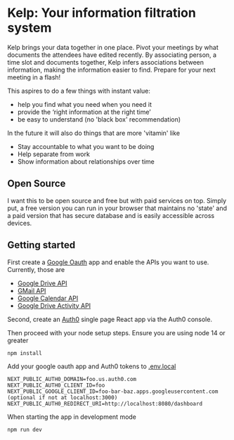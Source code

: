 # Kelp: Your information filtration system

Kelp brings your data together in one place. Pivot your meetings by what documents the attendees have edited recently. By associating person, a time slot and documents together, Kelp infers associations between information, making the information easier to find. Prepare for your next meeting in a flash!

This aspires to do a few things with instant value:

- help you find what you need when you need it
- provide the ‘right information at the right time’
- be easy to understand (no 'black box' recommendation)

In the future it will also do things that are more 'vitamin' like

- Stay accountable to what you want to be doing
- Help separate from work
- Show information about relationships over time

## Open Source

I want this to be open source and free but with paid services on top. Simply put, a free version you can run in your browser that maintains no 'state' and a paid version that has secure database and is easily accessible across devices.

## Getting started

First create a [Google Oauth] app and enable the APIs you want to use. Currently, those are

- [Google Drive API]
- [GMail API]
- [Google Calendar API]
- [Google Drive Activity API]

Second, create an [Auth0] single page React app via the Auth0 console.

Then proceed with your node setup steps. Ensure you are using node 14 or greater

    npm install

Add your google oauth app and Auth0 tokens to [.env.local]

    NEXT_PUBLIC_AUTH0_DOMAIN=foo.us.auth0.com
    NEXT_PUBLIC_AUTH0_CLIENT_ID=foo
    NEXT_PUBLIC_GOOGLE_CLIENT_ID=foo-bar-baz.apps.googleusercontent.com
    (optional if not at localhost:3000) NEXT_PUBLIC_AUTH0_REDIRECT_URI=http://localhost:8080/dashboard

When starting the app in development mode

    npm run dev

[google oauth]: https://developers.google.com/identity/protocols/oauth2
[google drive api]: https://developers.google.com/drive
[gmail api]: https://developers.google.com/gmail/api
[google calendar api]: https://developers.google.com/calendar
[google drive activity api]: https://developers.google.com/drive/activity/v2
[.env.local]: https://nextjs.org/docs/basic-features/environment-variables
[auth0]: https://auth0.com/docs/quickstart/spa/react
